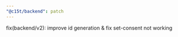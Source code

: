 ```yaml
---
"@c15t/backend": patch
---
```


fix(backend/v2): improve id generation & fix set-consent not working

